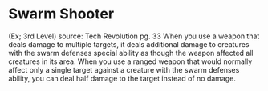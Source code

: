# Swarm Shooter 
(Ex; 3rd Level)
source: Tech Revolution pg. 33
When you use a weapon that deals damage to multiple targets, it deals additional damage to creatures with the swarm defenses special ability as though the weapon affected all creatures in its area. When you use a ranged weapon that would normally affect only a single target against a creature with the swarm defenses ability, you can deal half damage to the target instead of no damage.

